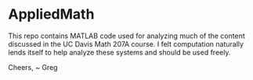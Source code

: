 # AppliedMath

This repo contains MATLAB code used for analyzing much of the content discussed in the UC Davis Math 207A course. I felt computation naturally lends itself to help analyze these systems and should be used freely. 

Cheers, 
~ Greg
